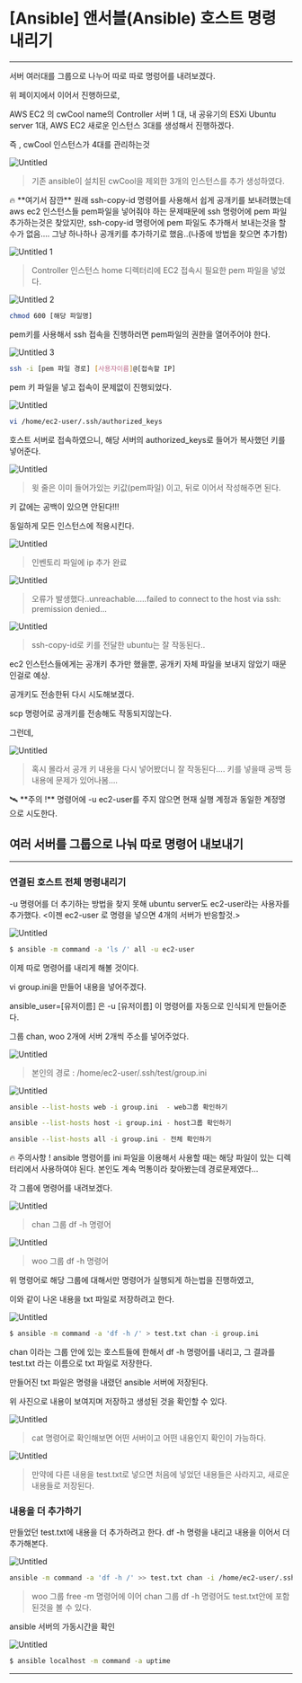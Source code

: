 # [Ansible] 앤서블(Ansible) 호스트 명령 내리기

---

서버 여러대를 그룹으로 나누어 따로 따로 명렁어를 내려보겠다.

[](https://github.com/chanwoo9730/Ansible/blob/main/%5BAnsible%5D%20%EC%95%A4%EC%84%9C%EB%B8%94(Ansible)%20%EA%B0%9C%EB%85%90%EA%B3%BC%20%EC%84%A4%EC%B9%98%EC%82%AC%EC%9A%A9%EB%B2%95%20(w%20Amazon%20Linux).md)

위 페이지에서 이어서 진행하므로,

AWS EC2 의 cwCool name의 Controller 서버 1 대,
내 공유기의 ESXi Ubuntu server 1대,
AWS EC2 새로운 인스턴스 3대를 생성해서 진행하겠다.

즉 , cwCool 인스턴스가 4대를 관리하는것

![Untitled](https://user-images.githubusercontent.com/84123877/174318647-42eb24cf-0200-4194-857c-b3ee4087062f.png)

> 기존 ansible이 설치된 cwCool을 제외한 3개의 인스턴스를 추가 생성하였다.
> 

<aside>
🔥 **여기서 잠깐**
원래 ssh-copy-id 명령어를 사용해서 쉽게 공개키를 보내려했는데 aws ec2 인스턴스들
pem파일을 넣어줘야 하는 문제때문에 ssh 명령어에 pem 파일 추가하는것은 찾았지만,
ssh-copy-id 명령어에 pem 파일도 추가해서 보내는것을 할 수가 없음….
그냥 하나하나 공개키를 추가하기로 했음..(나중에 방법을 찾으면 추가함)

</aside>

![Untitled 1](https://user-images.githubusercontent.com/84123877/174318588-8a1b0416-9c3a-4f38-99e4-ffafe993edc6.png)

> Controller 인스턴스 home 디렉터리에 EC2 접속시 필요한 pem 파일을 넣었다.
> 

![Untitled 2](https://user-images.githubusercontent.com/84123877/174318595-e1e9bbcb-cd4f-42ee-85d9-db861bb0a82c.png)

```bash
chmod 600 [해당 파일명]
```

pem키를 사용해서 ssh 접속을 진행하러면 pem파일의 권한을 열어주어야 한다.

![Untitled 3](https://user-images.githubusercontent.com/84123877/174318600-2175ef80-7d97-4fe4-b0c6-a1c652e9f353.png)

```bash
ssh -i [pem 파일 경로] [사용자이름]@[접속할 IP]
```

pem 키 파일을 넣고 접속이 문제없이 진행되었다.

![Untitled](%5BAnsible%5D%20%E1%84%8B%E1%85%A2%E1%86%AB%E1%84%89%E1%85%A5%E1%84%87%E1%85%B3%E1%86%AF(Ansible)%20%E1%84%92%E1%85%A9%E1%84%89%E1%85%B3%E1%84%90%E1%85%B3%20%E1%84%86%E1%85%A7%E1%86%BC%E1%84%85%E1%85%A7%E1%86%BC%20%E1%84%82%E1%85%A2%E1%84%85%E1%85%B5%E1%84%80%E1%85%B5%20ed8562397f25498894104e32772a9a15/Untitled%204.png)

```bash
vi /home/ec2-user/.ssh/authorized_keys
```

호스트 서버로 접속하였으니, 해당 서버의 authorized_keys로 들어가 복사했던
키를 넣어준다.

![Untitled](%5BAnsible%5D%20%E1%84%8B%E1%85%A2%E1%86%AB%E1%84%89%E1%85%A5%E1%84%87%E1%85%B3%E1%86%AF(Ansible)%20%E1%84%92%E1%85%A9%E1%84%89%E1%85%B3%E1%84%90%E1%85%B3%20%E1%84%86%E1%85%A7%E1%86%BC%E1%84%85%E1%85%A7%E1%86%BC%20%E1%84%82%E1%85%A2%E1%84%85%E1%85%B5%E1%84%80%E1%85%B5%20ed8562397f25498894104e32772a9a15/Untitled%205.png)

> 윗 줄은 이미 들어가있는 키값(pem파일) 이고, 
뒤로 이어서 작성해주면 된다.
> 

키 값에는 공백이 있으면 안된다!!!

동일하게 모든 인스턴스에 적용시킨다.

![Untitled](%5BAnsible%5D%20%E1%84%8B%E1%85%A2%E1%86%AB%E1%84%89%E1%85%A5%E1%84%87%E1%85%B3%E1%86%AF(Ansible)%20%E1%84%92%E1%85%A9%E1%84%89%E1%85%B3%E1%84%90%E1%85%B3%20%E1%84%86%E1%85%A7%E1%86%BC%E1%84%85%E1%85%A7%E1%86%BC%20%E1%84%82%E1%85%A2%E1%84%85%E1%85%B5%E1%84%80%E1%85%B5%20ed8562397f25498894104e32772a9a15/Untitled%206.png)

> 인벤토리 파일에 ip 추가 완료
> 

![Untitled](%5BAnsible%5D%20%E1%84%8B%E1%85%A2%E1%86%AB%E1%84%89%E1%85%A5%E1%84%87%E1%85%B3%E1%86%AF(Ansible)%20%E1%84%92%E1%85%A9%E1%84%89%E1%85%B3%E1%84%90%E1%85%B3%20%E1%84%86%E1%85%A7%E1%86%BC%E1%84%85%E1%85%A7%E1%86%BC%20%E1%84%82%E1%85%A2%E1%84%85%E1%85%B5%E1%84%80%E1%85%B5%20ed8562397f25498894104e32772a9a15/Untitled%207.png)

> 오류가 발생했다..unreachable.....failed to connect to the host via ssh: premission denied...
> 

![Untitled](%5BAnsible%5D%20%E1%84%8B%E1%85%A2%E1%86%AB%E1%84%89%E1%85%A5%E1%84%87%E1%85%B3%E1%86%AF(Ansible)%20%E1%84%92%E1%85%A9%E1%84%89%E1%85%B3%E1%84%90%E1%85%B3%20%E1%84%86%E1%85%A7%E1%86%BC%E1%84%85%E1%85%A7%E1%86%BC%20%E1%84%82%E1%85%A2%E1%84%85%E1%85%B5%E1%84%80%E1%85%B5%20ed8562397f25498894104e32772a9a15/Untitled%208.png)

> ssh-copy-id로 키를 전달한 ubuntu는 잘 작동된다..
> 

ec2 인스턴스들에게는 공개키 추가만 했을뿐, 공개키 자체 파일을 보내지 않았기 때문인걸로 예상.

공개키도 전송한뒤 다시 시도해보겠다.

scp 명령어로 공개키를 전송해도 작동되지않는다.

그런데, 

![Untitled](%5BAnsible%5D%20%E1%84%8B%E1%85%A2%E1%86%AB%E1%84%89%E1%85%A5%E1%84%87%E1%85%B3%E1%86%AF(Ansible)%20%E1%84%92%E1%85%A9%E1%84%89%E1%85%B3%E1%84%90%E1%85%B3%20%E1%84%86%E1%85%A7%E1%86%BC%E1%84%85%E1%85%A7%E1%86%BC%20%E1%84%82%E1%85%A2%E1%84%85%E1%85%B5%E1%84%80%E1%85%B5%20ed8562397f25498894104e32772a9a15/Untitled%209.png)

> 혹시 몰라서 공개 키 내용을 다시 넣어봤더니 잘 작동된다….
키를 넣을때 공백 등 내용에 문제가 있어나봄….
> 

<aside>
🛰️ **주의 !**
명령어에 -u ec2-user를 주지 않으면 현재 실행 계정과 동일한 계정명으로 시도한다.

</aside>

## 여러 서버를 그룹으로 나눠 따로 명령어 내보내기

---

### 연결된 호스트 전체 명령내리기

-u 명령어를 더 추기하는 방법을 찾지 못해 ubuntu server도 ec2-user라는 사용자를 추가했다.
<이젠 ec2-user 로 명령을 넣으면 4개의 서버가 반응할것.>

![Untitled](%5BAnsible%5D%20%E1%84%8B%E1%85%A2%E1%86%AB%E1%84%89%E1%85%A5%E1%84%87%E1%85%B3%E1%86%AF(Ansible)%20%E1%84%92%E1%85%A9%E1%84%89%E1%85%B3%E1%84%90%E1%85%B3%20%E1%84%86%E1%85%A7%E1%86%BC%E1%84%85%E1%85%A7%E1%86%BC%20%E1%84%82%E1%85%A2%E1%84%85%E1%85%B5%E1%84%80%E1%85%B5%20ed8562397f25498894104e32772a9a15/Untitled%2010.png)

```bash
$ ansible -m command -a 'ls /' all -u ec2-user
```

이제 따로 명령어를 내리게 해볼 것이다.

vi group.ini을 만들어 내용을 넣어주겠다.

ansible_user=[유저이름] 은 -u [유저이름] 이 명령어를 자동으로 인식되게 만들어준다.

그룹 chan, woo 2개에 서버 2개씩 주소를 넣어주었다.

![Untitled](%5BAnsible%5D%20%E1%84%8B%E1%85%A2%E1%86%AB%E1%84%89%E1%85%A5%E1%84%87%E1%85%B3%E1%86%AF(Ansible)%20%E1%84%92%E1%85%A9%E1%84%89%E1%85%B3%E1%84%90%E1%85%B3%20%E1%84%86%E1%85%A7%E1%86%BC%E1%84%85%E1%85%A7%E1%86%BC%20%E1%84%82%E1%85%A2%E1%84%85%E1%85%B5%E1%84%80%E1%85%B5%20ed8562397f25498894104e32772a9a15/Untitled%2011.png)

> 본인의 경로 : /home/ec2-user/.ssh/test/group.ini
> 

![Untitled](%5BAnsible%5D%20%E1%84%8B%E1%85%A2%E1%86%AB%E1%84%89%E1%85%A5%E1%84%87%E1%85%B3%E1%86%AF(Ansible)%20%E1%84%92%E1%85%A9%E1%84%89%E1%85%B3%E1%84%90%E1%85%B3%20%E1%84%86%E1%85%A7%E1%86%BC%E1%84%85%E1%85%A7%E1%86%BC%20%E1%84%82%E1%85%A2%E1%84%85%E1%85%B5%E1%84%80%E1%85%B5%20ed8562397f25498894104e32772a9a15/Untitled%2012.png)

```bash
ansible --list-hosts web -i group.ini  - web그룹 확인하기

ansible --list-hosts host -i group.ini - host그룹 확인하기

ansible --list-hosts all -i group.ini - 전체 확인하기
```

<aside>
🔥 주의사항 !
ansible 명령어를 ini 파일을 이용해서 사용할 때는 해당 파일이 있는 디렉터리에서
사용하여야 된다.
본인도 계속 먹통이라 찾아봤는데 경로문제였다…

</aside>

각 그룹에 명령어를 내려보겠다.

![Untitled](%5BAnsible%5D%20%E1%84%8B%E1%85%A2%E1%86%AB%E1%84%89%E1%85%A5%E1%84%87%E1%85%B3%E1%86%AF(Ansible)%20%E1%84%92%E1%85%A9%E1%84%89%E1%85%B3%E1%84%90%E1%85%B3%20%E1%84%86%E1%85%A7%E1%86%BC%E1%84%85%E1%85%A7%E1%86%BC%20%E1%84%82%E1%85%A2%E1%84%85%E1%85%B5%E1%84%80%E1%85%B5%20ed8562397f25498894104e32772a9a15/Untitled%2013.png)

> chan 그룹 df -h 명령어
> 

![Untitled](%5BAnsible%5D%20%E1%84%8B%E1%85%A2%E1%86%AB%E1%84%89%E1%85%A5%E1%84%87%E1%85%B3%E1%86%AF(Ansible)%20%E1%84%92%E1%85%A9%E1%84%89%E1%85%B3%E1%84%90%E1%85%B3%20%E1%84%86%E1%85%A7%E1%86%BC%E1%84%85%E1%85%A7%E1%86%BC%20%E1%84%82%E1%85%A2%E1%84%85%E1%85%B5%E1%84%80%E1%85%B5%20ed8562397f25498894104e32772a9a15/Untitled%2014.png)

> woo 그룹 df -h 명령어
> 

위 명령어로 해당 그룹에 대해서만 명령어가 실행되게 하는법을 진행하였고,

이와 같이 나온 내용을 txt 파일로 저장하려고 한다.

![Untitled](%5BAnsible%5D%20%E1%84%8B%E1%85%A2%E1%86%AB%E1%84%89%E1%85%A5%E1%84%87%E1%85%B3%E1%86%AF(Ansible)%20%E1%84%92%E1%85%A9%E1%84%89%E1%85%B3%E1%84%90%E1%85%B3%20%E1%84%86%E1%85%A7%E1%86%BC%E1%84%85%E1%85%A7%E1%86%BC%20%E1%84%82%E1%85%A2%E1%84%85%E1%85%B5%E1%84%80%E1%85%B5%20ed8562397f25498894104e32772a9a15/Untitled%2015.png)

```bash
$ ansible -m command -a 'df -h /' > test.txt chan -i group.ini
```

chan 이라는 그룹 안에 있는 호스트들에 한해서 df -h 명령어를 내리고,
그 결과를 test.txt 라는 이름으로 txt 파일로 저장한다.

만들어진 txt 파일은 명령을 내렸던 ansible 서버에 저장된다.

위 사진으로  내용이 보여지며 저장하고 생성된 것을 확인할 수 있다.

![Untitled](%5BAnsible%5D%20%E1%84%8B%E1%85%A2%E1%86%AB%E1%84%89%E1%85%A5%E1%84%87%E1%85%B3%E1%86%AF(Ansible)%20%E1%84%92%E1%85%A9%E1%84%89%E1%85%B3%E1%84%90%E1%85%B3%20%E1%84%86%E1%85%A7%E1%86%BC%E1%84%85%E1%85%A7%E1%86%BC%20%E1%84%82%E1%85%A2%E1%84%85%E1%85%B5%E1%84%80%E1%85%B5%20ed8562397f25498894104e32772a9a15/Untitled%2016.png)

> cat 명령어로 확인해보면 어떤 서버이고 어떤 내용인지 확인이 가능하다.
> 

![Untitled](%5BAnsible%5D%20%E1%84%8B%E1%85%A2%E1%86%AB%E1%84%89%E1%85%A5%E1%84%87%E1%85%B3%E1%86%AF(Ansible)%20%E1%84%92%E1%85%A9%E1%84%89%E1%85%B3%E1%84%90%E1%85%B3%20%E1%84%86%E1%85%A7%E1%86%BC%E1%84%85%E1%85%A7%E1%86%BC%20%E1%84%82%E1%85%A2%E1%84%85%E1%85%B5%E1%84%80%E1%85%B5%20ed8562397f25498894104e32772a9a15/Untitled%2017.png)

> 만약에 다른 내용을 test.txt로 넣으면 처음에 넣었던 내용들은 사라지고,
새로운 내용들로 저장된다.
> 

### 내용을 더 추가하기

만들었던 test.txt에 내용을 더 추가하려고 한다.
df -h 명령을 내리고 내용을 이어서 더 추가해본다.

![Untitled](%5BAnsible%5D%20%E1%84%8B%E1%85%A2%E1%86%AB%E1%84%89%E1%85%A5%E1%84%87%E1%85%B3%E1%86%AF(Ansible)%20%E1%84%92%E1%85%A9%E1%84%89%E1%85%B3%E1%84%90%E1%85%B3%20%E1%84%86%E1%85%A7%E1%86%BC%E1%84%85%E1%85%A7%E1%86%BC%20%E1%84%82%E1%85%A2%E1%84%85%E1%85%B5%E1%84%80%E1%85%B5%20ed8562397f25498894104e32772a9a15/Untitled%2018.png)

```bash
ansible -m command -a 'df -h /' >> test.txt chan -i /home/ec2-user/.ssh/test/group.ini
```

> woo 그룹 free -m 명령어에 이어 chan 그룹 df -h 명령어도 test.txt안에 포함된것을 볼 수 있다.
> 

ansible 서버의 가동시간을 확인

![Untitled](%5BAnsible%5D%20%E1%84%8B%E1%85%A2%E1%86%AB%E1%84%89%E1%85%A5%E1%84%87%E1%85%B3%E1%86%AF(Ansible)%20%E1%84%92%E1%85%A9%E1%84%89%E1%85%B3%E1%84%90%E1%85%B3%20%E1%84%86%E1%85%A7%E1%86%BC%E1%84%85%E1%85%A7%E1%86%BC%20%E1%84%82%E1%85%A2%E1%84%85%E1%85%B5%E1%84%80%E1%85%B5%20ed8562397f25498894104e32772a9a15/Untitled%2019.png)

```bash
$ ansible localhost -m command -a uptime
```

---
